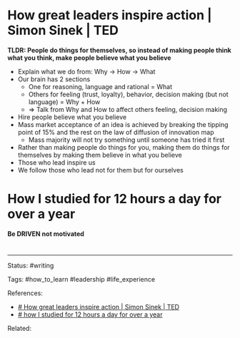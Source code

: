 # How great leaders inspire action | Simon Sinek | TED

**TLDR: People do things for themselves, so instead of making people think what you think, make people believe what you believe**

- Explain what we do from: Why -> How -> What
- Our brain has 2 sections
	- One for reasoning, language and rational = What
	- Others for feeling (trust, loyalty), behavior, decision making (but not language) = Why + How
	- => Talk from Why and How to affect others feeling, decision making
- Hire people believe what you believe
- Mass market acceptance of an idea is achieved by breaking the tipping point of 15% and the rest on the law of diffusion of innovation map
	- Mass majority will not try something until someone has tried it first
- Rather than making people do things for you, making them do things for themselves by making them believe in what you believe
- Those who lead inspire us
- We follow those who lead not for them but for ourselves

# How I studied for 12 hours a day for over a year

**Be DRIVEN not motivated**





# 

--- 
Status: #writing

Tags: #how_to_learn #leadership #life_experience 

References:
- [# How great leaders inspire action | Simon Sinek | TED](https://www.youtube.com/watch?v=qp0HIF3SfI4)
- [# how I studied for 12 hours a day for over a year](https://www.youtube.com/watch?v=kICh_d6tHQk)

Related:
